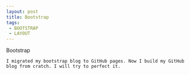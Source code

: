 ```yaml
---
layout: post
title: Bootstrap
tags:
 - BOOTSTRAP
 - LAYOUT
---
```



Bootstrap

 	I migrated my bootstrap blog to GitHub pages. Now I build my GitHub blog from cratch. I will try to perfect it. 

